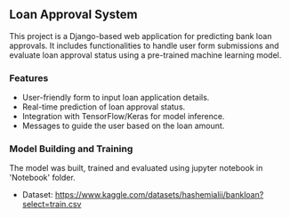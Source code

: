 ## Loan Approval System
This project is a Django-based web application for predicting bank loan approvals. It includes functionalities to handle user form submissions and evaluate loan approval status using a pre-trained machine learning model. 

### Features
- User-friendly form to input loan application details.
- Real-time prediction of loan approval status.
- Integration with TensorFlow/Keras for model inference.
- Messages to guide the user based on the loan amount.

### Model Building and Training
The model was built, trained and evaluated using jupyter notebook in 'Notebook' folder.
- Dataset: https://www.kaggle.com/datasets/hashemialii/bankloan?select=train.csv
